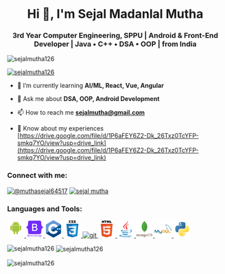 <h1 align="center">Hi 👋, I'm Sejal Madanlal Mutha</h1>
<h3 align="center">3rd Year Computer Engineering, SPPU | Android & Front-End Developer | Java • C++ • DSA • OOP | from India</h3>

<p align="left"> <img src="https://komarev.com/ghpvc/?username=sejalmutha126&label=Profile%20views&color=0e75b6&style=flat" alt="sejalmutha126" /> </p>

<p align="left"> <a href="https://github.com/ryo-ma/github-profile-trophy"><img src="https://github-profile-trophy.vercel.app/?username=sejalmutha126" alt="sejalmutha126" /></a> </p>

- 🌱 I’m currently learning **AI/ML, React, Vue, Angular**

- 💬 Ask me about **DSA, OOP, Android Development**

- 📫 How to reach me **sejalmutha@gmail.com**

- 📄 Know about my experiences [https://drive.google.com/file/d/1P6aFEY6Z2-Dk_26Txz0TcYFP-smkq7YO/view?usp=drive_link](https://drive.google.com/file/d/1P6aFEY6Z2-Dk_26Txz0TcYFP-smkq7YO/view?usp=drive_link)

<h3 align="left">Connect with me:</h3>
<p align="left">
<a href="https://twitter.com/@muthasejal64517" target="blank"><img align="center" src="https://raw.githubusercontent.com/rahuldkjain/github-profile-readme-generator/master/src/images/icons/Social/twitter.svg" alt="@muthasejal64517" height="30" width="40" /></a>
<a href="https://linkedin.com/in/sejal mutha" target="blank"><img align="center" src="https://raw.githubusercontent.com/rahuldkjain/github-profile-readme-generator/master/src/images/icons/Social/linked-in-alt.svg" alt="sejal mutha" height="30" width="40" /></a>
</p>

<h3 align="left">Languages and Tools:</h3>
<p align="left"> <a href="https://developer.android.com" target="_blank" rel="noreferrer"> <img src="https://raw.githubusercontent.com/devicons/devicon/master/icons/android/android-original-wordmark.svg" alt="android" width="40" height="40"/> </a> <a href="https://getbootstrap.com" target="_blank" rel="noreferrer"> <img src="https://raw.githubusercontent.com/devicons/devicon/master/icons/bootstrap/bootstrap-plain-wordmark.svg" alt="bootstrap" width="40" height="40"/> </a> <a href="https://www.w3schools.com/cpp/" target="_blank" rel="noreferrer"> <img src="https://raw.githubusercontent.com/devicons/devicon/master/icons/cplusplus/cplusplus-original.svg" alt="cplusplus" width="40" height="40"/> </a> <a href="https://www.w3schools.com/css/" target="_blank" rel="noreferrer"> <img src="https://raw.githubusercontent.com/devicons/devicon/master/icons/css3/css3-original-wordmark.svg" alt="css3" width="40" height="40"/> </a> <a href="https://git-scm.com/" target="_blank" rel="noreferrer"> <img src="https://www.vectorlogo.zone/logos/git-scm/git-scm-icon.svg" alt="git" width="40" height="40"/> </a> <a href="https://www.w3.org/html/" target="_blank" rel="noreferrer"> <img src="https://raw.githubusercontent.com/devicons/devicon/master/icons/html5/html5-original-wordmark.svg" alt="html5" width="40" height="40"/> </a> <a href="https://www.java.com" target="_blank" rel="noreferrer"> <img src="https://raw.githubusercontent.com/devicons/devicon/master/icons/java/java-original.svg" alt="java" width="40" height="40"/> </a> <a href="https://www.mongodb.com/" target="_blank" rel="noreferrer"> <img src="https://raw.githubusercontent.com/devicons/devicon/master/icons/mongodb/mongodb-original-wordmark.svg" alt="mongodb" width="40" height="40"/> </a> <a href="https://www.mysql.com/" target="_blank" rel="noreferrer"> <img src="https://raw.githubusercontent.com/devicons/devicon/master/icons/mysql/mysql-original-wordmark.svg" alt="mysql" width="40" height="40"/> </a> <a href="https://www.python.org" target="_blank" rel="noreferrer"> <img src="https://raw.githubusercontent.com/devicons/devicon/master/icons/python/python-original.svg" alt="python" width="40" height="40"/> </a> </p>

<p><img align="left" src="https://github-readme-stats.vercel.app/api/top-langs?username=sejalmutha126&show_icons=true&locale=en&layout=compact" alt="sejalmutha126" /></p>

<p>&nbsp;<img align="center" src="https://github-readme-stats.vercel.app/api?username=sejalmutha126&show_icons=true&locale=en" alt="sejalmutha126" /></p>

<p><img align="center" src="https://github-readme-streak-stats.herokuapp.com/?user=sejalmutha126&" alt="sejalmutha126" /></p>
